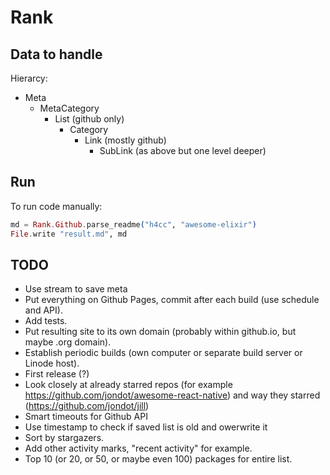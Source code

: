 # Rank

## Data to handle

Hierarcy:
- Meta
  - MetaCategory
    - List (github only)
      - Category
        - Link (mostly github)
          - SubLink (as above but one level deeper)

## Run

To run code manually:

```elixir
md = Rank.Github.parse_readme("h4cc", "awesome-elixir")
File.write "result.md", md
```

## TODO
- Use stream to save meta
- Put everything on Github Pages, commit after each build (use schedule and API).
- Add tests.
- Put resulting site to its own domain (probably within github.io, but maybe .org domain).
- Establish periodic builds (own computer or separate build server or Linode host).
- First release (?)
- Look closely at already starred repos (for example https://github.com/jondot/awesome-react-native) and way they starred (https://github.com/jondot/jill)
- Smart timeouts for Github API
- Use timestamp to check if saved list is old and owerwrite it
- Sort by stargazers.
- Add other activity marks, "recent activity" for example.
- Top 10 (or 20, or 50, or maybe even 100) packages for entire list.
